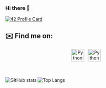 ### Hi there 👋

<!--
**Hamza-nabil/Hamza-nabil** is a ✨ _special_ ✨ repository because its `README.md` (this file) appears on your GitHub profile.

Here are some ideas to get you started:

- 🔭 I’m currently working on ...
- 🌱 I’m currently learning ...
- 👯 I’m looking to collaborate on ...
- 🤔 I’m looking for help with ...
- 💬 Ask me about ...
- 📫 How to reach me: ...
- 😄 Pronouns: ...
- ⚡ Fun fact: ...
-->
[![42 Profile Card](https://1337-readme.vercel.app/api/profile?cursus=42cursus&email=hide&forty_two_network_logo=hide&login=hnabil)](https://github.com/mohouyizme/1337-readme)

## ✉️ Find me on:


<p align="center">
 <a href="https://www.linkedin.com/in/hamza-nabil-7017b91a1/" target="_blank" rel="noopener noreferrer"> <img src="https://cdn.jsdelivr.net/npm/simple-icons@v3/icons/linkedin.svg" alt="Python" height="40" style="vertical-align:top; margin:4px"></a>
 <a href="mailto:hn.hamza.nabil@gmail.com"> <img src="https://cdn.jsdelivr.net/npm/simple-icons@v3/icons/gmail.svg" alt="Python" height="40" style="vertical-align:top; margin:4px"></a>
</p>

<br />

![GitHub stats](https://github-readme-stats.vercel.app/api?username=CharalambosIoannou&show_icons=true&theme=tokyonight)
![Top Langs](https://github-readme-stats.vercel.app/api/top-langs/?username=CharalambosIoannou&theme=tokyonight)

